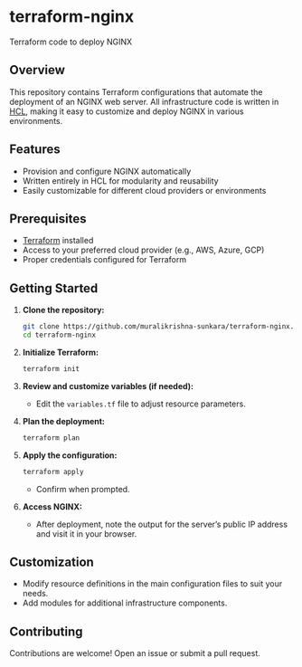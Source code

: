 # terraform-nginx

Terraform code to deploy NGINX

## Overview

This repository contains Terraform configurations that automate the deployment of an NGINX web server. All infrastructure code is written in [HCL](https://www.terraform.io/language), making it easy to customize and deploy NGINX in various environments.

## Features

- Provision and configure NGINX automatically  
- Written entirely in HCL for modularity and reusability  
- Easily customizable for different cloud providers or environments

## Prerequisites

- [Terraform](https://www.terraform.io/downloads.html) installed  
- Access to your preferred cloud provider (e.g., AWS, Azure, GCP)  
- Proper credentials configured for Terraform  

## Getting Started

1. **Clone the repository:**
    ```bash
    git clone https://github.com/muralikrishna-sunkara/terraform-nginx.git
    cd terraform-nginx
    ```

2. **Initialize Terraform:**
    ```bash
    terraform init
    ```

3. **Review and customize variables (if needed):**
    - Edit the `variables.tf` file to adjust resource parameters.

4. **Plan the deployment:**
    ```bash
    terraform plan
    ```

5. **Apply the configuration:**
    ```bash
    terraform apply
    ```
    - Confirm when prompted.

6. **Access NGINX:**
    - After deployment, note the output for the server’s public IP address and visit it in your browser.

## Customization

- Modify resource definitions in the main configuration files to suit your needs.
- Add modules for additional infrastructure components.

## Contributing

Contributions are welcome! Open an issue or submit a pull request.

